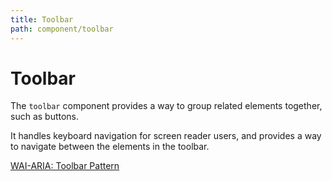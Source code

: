 ```yaml
---
title: Toolbar
path: component/toolbar
---
```


# Toolbar

The `toolbar` component provides a way to group related elements together, such as buttons.

It handles keyboard navigation for screen reader users, and provides a way to navigate between the elements in the toolbar.

[WAI-ARIA: Toolbar Pattern](https://www.w3.org/WAI/ARIA/apg/patterns/toolbar/)
